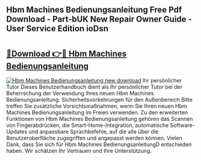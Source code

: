 ## Hbm Machines Bedienungsanleitung Free Pdf Download - Part-bUK New Repair Owner Guide - User Service Edition ioDsn

# <h2><a href="http://df1abjz.blite.top/?on=Hbm+Machines+Bedienungsanleitung">🔗Download 👉🔴 Hbm Machines Bedienungsanleitung</a></h2>

[![Hbm Machines Bedienungsanleitung new download](https://i.imgur.com/lujVjoI.png)](http://df1abjz.blite.top/?on=Hbm+Machines+Bedienungsanleitung)
Ihr persönlicher Tutor Dieses Benutzerhandbuch dient als Ihr persönlicher Tutor bei der Beherrschung der Verwendung Ihres neuen Hbm Machines Bedienungsanleitung. Sicherheitsvorkehrungen für den Außenbereich Bitte treffen Sie zusätzliche Vorsichtsmaßnahmen, wenn Sie Ihren neuen Hbm Machines Bedienungsanleitung im Freien verwenden. Zu den erweiterten Funktionen von Hbm Machines Bedienungsanleitung gehören das Scannen von Fingerabdrücken, die Smart-Home-Integration, automatische Software-Updates und anpassbare Sprachbefehle, auf die alle über die Benutzeroberfläche zugegriffen und angepasst werden können. Vielen Dank, dass Sie sich für Hbm Machines BedienungsanleitungD entschieden haben. Wir schätzen Ihr Vertrauen und Ihre Unterstützung.
